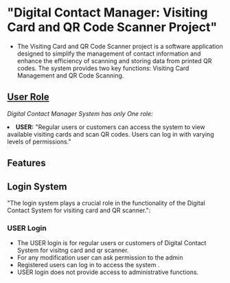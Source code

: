 <h1>"Digital Contact Manager: Visiting Card and QR Code Scanner Project"</h1>
<ul>
<li><p>The Visiting Card and QR Code Scanner project is a software application designed to simplify the management of contact information and enhance the efficiency of scanning and storing data from printed QR codes. The system provides two key functions: Visiting Card Management and QR Code Scanning.</li>
</ul>
<h2><u>User Role</u></h2>
  <p> <i>Digital Contact Manager System has only One role:</i></p>
    <li><strong>USER:</strong> "Regular users or customers can access the system to view available visiting cards and scan QR codes. Users can log in with varying levels of permissions."</li>
  </ul>
<h2>Features</h2>
<ol>
 
</ol>
 <h2>Login System</h2>
  <p>"The login system plays a crucial role in the functionality of the Digital Contact System for visiting card and QR scanner.":</p>
  <h3>USER Login</h3>
  <ul>
    <li>The USER login is for regular users or customers of Digital Contact System for visitng card and qr scanner.</li>
   <li>For any modification user can ask permission to the admin </li>
    <li>Registered users can log in to access the system .</li>
    <li>USER login does not provide access to administrative functions.</li>
  </ul>
